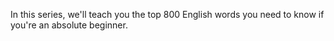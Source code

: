 
In this series, we'll teach you the top 800 English words you need to know if you're an absolute beginner.